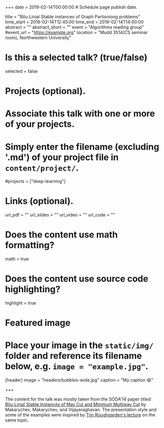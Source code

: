 +++
date = 2019-02-14T00:00:00  # Schedule page publish date.

title = "Bilu-Linial Stable instances of Graph Partioniong problems"
time_start = 2019-02-14T12:45:00
time_end = 2019-02-14T14:00:00
abstract = ""
abstract_short = ""
event = "Algorithms reading group"
#event_url = "https://example.org"
location = "Mudd 3514(CS seminar room), Northwestern University"

# Is this a selected talk? (true/false)
selected = false

# Projects (optional).
#   Associate this talk with one or more of your projects.
#   Simply enter the filename (excluding '.md') of your project file in `content/project/`.
#projects = ["deep-learning"]

# Links (optional).
url_pdf = ""
url_slides = ""
url_video = ""
url_code = ""

# Does the content use math formatting?
math = true

# Does the content use source code highlighting?
highlight = true

# Featured image
# Place your image in the `static/img/` folder and reference its filename below, e.g. `image = "example.jpg"`.
[header]
image = "headers/bubbles-wide.jpg"
caption = "My caption :smile:"

+++

The content for the talk was mostly taken from the SODA'14 paper titled [Bilu-Linial Stable Instances of Max Cut and Minimum Multiway Cut](https://arxiv.org/abs/1305.1681) by Makarychev, Makarychev, and Vijayaraghavan. The presentation style and some of the examples were inspired by [Tim Roughgarden's lecture](https://youtu.be/QQPFAkNAhUE) on the same topic.
